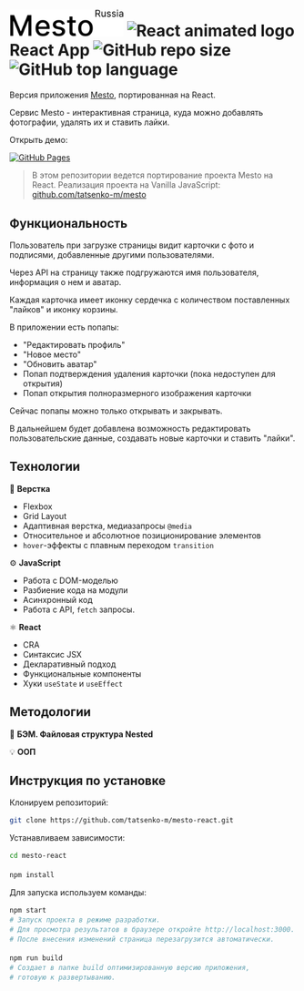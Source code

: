 # <picture><source media="(prefers-color-scheme: dark)" srcset="https://raw.githubusercontent.com/tatsenko-m/mesto-react/main/docs/project-logo-dark.png"><img src="https://raw.githubusercontent.com/tatsenko-m/mesto-react/main/docs/project-logo-light.png" width="200" alt="Лого проекта"></picture> <picture><img src="https://media1.giphy.com/media/v1.Y2lkPTc5MGI3NjExYTQ4MmVlZDhlYmRmMDM5ZTJlMTNiMWFjY2FmNTY0ZWMwZjhiZjY5OCZlcD12MV9pbnRlcm5hbF9naWZzX2dpZklkJmN0PXM/eNAsjO55tPbgaor7ma/giphy.gif" width="50" alt="React animated logo"></picture> React App ![GitHub repo size](https://img.shields.io/github/repo-size/tatsenko-m/mesto-react) ![GitHub top language](https://img.shields.io/github/languages/top/tatsenko-m/mesto-react)

Версия приложения [Mesto](https://github.com/tatsenko-m/mesto), портированная на React.

Сервис Mesto - интерактивная страница, куда можно добавлять фотографии, удалять их и ставить лайки.

Открыть демо:

[![GitHub Pages](https://img.shields.io/badge/GitHub%20Pages-222222?style=for-the-badge&logo=GitHub%20Pages&logoColor=white)](https://tatsenko-m.github.io/mesto-react/)

> В этом репозитории ведется портирование проекта Mesto на React. 
Реализация проекта на Vanilla JavaScript: [github.com/tatsenko-m/mesto](https://github.com/tatsenko-m/mesto)

## Функциональность
Пользователь при загрузке страницы видит карточки с фото и подписями, добавленные другими пользователями. 

Через API на страницу также подгружаются имя пользователя, информация о нем и аватар. 

Каждая карточка имеет иконку сердечка с количеством поставленных "лайков" и иконку корзины. 

В приложении есть попапы: 

* "Редактировать профиль"
* "Новое место"
* "Обновить аватар"
* Попап подтверждения удаления карточки (пока недоступен для открытия)
* Попап открытия полноразмерного изображения карточки

Сейчас попапы можно только открывать и закрывать.

В дальнейшем будет добавлена возможность редактировать пользовательские данные, создавать новые карточки и ставить "лайки".

## Технологии
📄 **Верстка**
* Flexbox
* Grid Layout
* Адаптивная верстка, медиазапросы `@media`
* Относительное и абсолютное позиционирование элементов
* `hover`-эффекты с плавным переходом `transition`

⚙️ **JavaScript**
* Работа с DOM-моделью
* Разбиение кода на модули
* Асинхронный код
* Работа с API, `fetch` запросы.

⚛️ **React**
* CRA
* Синтаксис JSX
* Декларативный подход
* Функциональные компоненты
* Хуки `useState` и `useEffect`

## Методологии

📁 **БЭМ. Файловая структура Nested**

💡 **ООП**

## Инструкция по установке

Клонируем репозиторий:
```bash
git clone https://github.com/tatsenko-m/mesto-react.git
```
Устанавливаем зависимости:
```bash
cd mesto-react

npm install
```
Для запуска используем команды:
```bash
npm start
# Запуск проекта в режиме разработки.
# Для просмотра результатов в браузере откройте http://localhost:3000.
# После внесения изменений страница перезагрузится автоматически.

npm run build
# Создает в папке build оптимизированную версию приложения,
# готовую к развертыванию.
```

